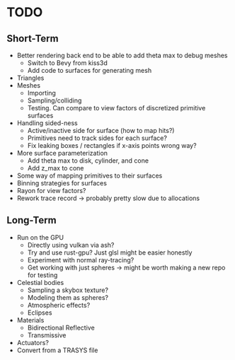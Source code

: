 # TODO

## Short-Term

- Better rendering back end to be able to add theta max to debug meshes
  - Switch to Bevy from kiss3d
  - Add code to surfaces for generating mesh
- Triangles
- Meshes
  - Importing
  - Sampling/colliding
  - Testing.  Can compare to view factors of discretized primitive surfaces
- Handling sided-ness
  - Active/inactive side for surface (how to map hits?)
  - Primitives need to track sides for each surface?
  - Fix leaking boxes / rectangles if x-axis points wrong way?
- More surface parameterization
  - Add theta max to disk, cylinder, and cone
  - Add z_max to cone
- Some way of mapping primitives to their surfaces
- Binning strategies for surfaces
- Rayon for view factors?
- Rework trace record -> probably pretty slow due to allocations

## Long-Term

- Run on the GPU
  - Directly using vulkan via ash?
  - Try and use rust-gpu? Just glsl might be easier honestly
  - Experiment with normal ray-tracing?
  - Get working with just spheres -> might be worth making a new repo for testing
- Celestial bodies
  - Sampling a skybox texture?
  - Modeling them as spheres?
  - Atmospheric effects?
  - Eclipses
- Materials
  - Bidirectional Reflective
  - Transmissive
- Actuators?
- Convert from a TRASYS file
